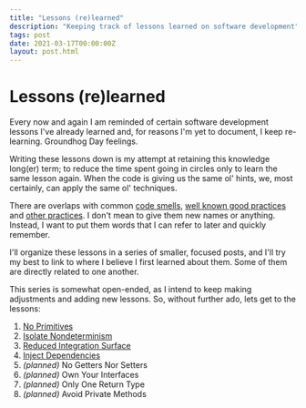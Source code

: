 ```yaml
---
title: "Lessons (re)learned"
description: "Keeping track of lessons learned on software development"
tags: post
date: 2021-03-17T00:00:00Z
layout: post.html
---
```


# Lessons (re)learned

Every now and again I am reminded of certain software development lessons I've already learned and, for reasons I'm yet to document, I keep re-learning. Groundhog Day feelings.

Writing these lessons down is my attempt at retaining this knowledge long(er) term; to reduce the time spent going in circles only to learn the same lesson again. When the code is giving us the same ol' hints, we, most certainly, can apply the same ol' techniques.

There are overlaps with common [code smells](https://wiki.c2.com/?CodeSmell), [well known good practices](https://www.amazon.com/Clean-Code-Handbook-Software-Craftsmanship/dp/0132350882) and [other practices](https://web.archive.org/web/20150104153931/www.xpteam.com/jeff/writings/objectcalisthenics.rtf). I don't mean to give them new names or anything. Instead, I want to put them words that I can refer to later and quickly remember.

I'll organize these lessons in a series of smaller, focused posts, and I'll try my best to link to where I believe I first learned about them. Some of them are directly related to one another.

This series is somewhat open-ended, as I intend to keep making adjustments and adding new lessons. So, without further ado, lets get to the lessons:

1. [No Primitives](/posts/lessons-re-learned-1-no-primitives)
1. [Isolate Nondeterminism](/posts/lessons-re-learned-2-isolate-nondeterminism)
1. [Reduced Integration Surface](/posts/lessons-re-learned-3-reduced-integration-surface)
1. [Inject Dependencies](/posts/lessons-re-learned-4-inject-dependencies)
1. <span id="todo_no-getters-nor-setters">_(planned)_ No Getters Nor Setters</span>
1. <span id="todo_own-your-interfaces">_(planned)_ Own Your Interfaces</span>
1. <span id="todo_only-one-return-type">_(planned)_ Only One Return Type</span>
1. <span id="todo_avoid-private-methods">_(planned)_ Avoid Private Methods</span>
